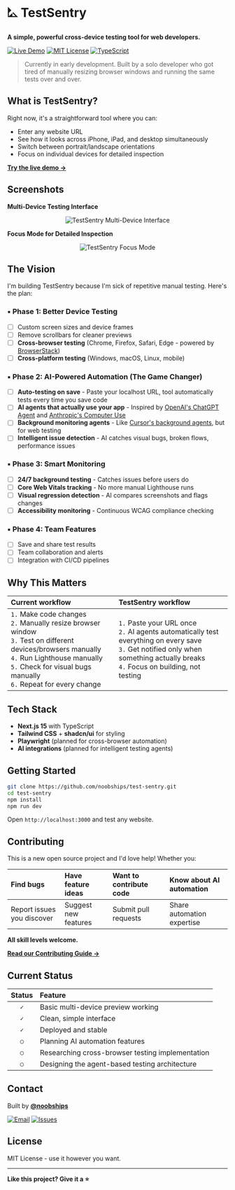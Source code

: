 # ⛡ TestSentry

<div align="left">

**A simple, powerful cross-device testing tool for web developers.**

[![Live Demo](https://img.shields.io/badge/🚀_Try_Live-testsentry.devstool.dev-000000?style=for-the-badge)](https://testsentry.devstool.dev/)
[![MIT License](https://img.shields.io/badge/License-MIT-white?style=for-the-badge&logo=opensourceinitiative&logoColor=black)](LICENSE)
[![TypeScript](https://img.shields.io/badge/TypeScript-000000?style=for-the-badge&logo=typescript&logoColor=white)](https://www.typescriptlang.org/)

</div>

> Currently in early development. Built by a solo developer who got tired of manually resizing browser windows and running the same tests over and over.

## What is TestSentry?

Right now, it's a straightforward tool where you can:
- Enter any website URL 
- See how it looks across iPhone, iPad, and desktop simultaneously
- Switch between portrait/landscape orientations
- Focus on individual devices for detailed inspection

**[Try the live demo →](https://testsentry.devstool.dev/)**

## Screenshots

**Multi-Device Testing Interface**
<div align="center">

![TestSentry Multi-Device Interface](https://rss7lu1con.ufs.sh/f/WPpLHLZ4aXfphJsSqZlIlz8GQ1qkojRbuWKMxasrYF6dvZHt)

</div>

**Focus Mode for Detailed Inspection**
<div align="center">

![TestSentry Focus Mode](https://rss7lu1con.ufs.sh/f/WPpLHLZ4aXfpodkJd8v9OZsLkqiAU0rvbDGdF28anKQyTIJx)

</div>

## The Vision

I'm building TestSentry because I'm sick of repetitive manual testing. Here's the plan:

### ▪️ Phase 1: Better Device Testing
- [ ] Custom screen sizes and device frames
- [ ] Remove scrollbars for cleaner previews
- [ ] **Cross-browser testing** (Chrome, Firefox, Safari, Edge - powered by [BrowserStack](https://www.browserstack.com/))
- [ ] **Cross-platform testing** (Windows, macOS, Linux, mobile)

### ▪️ Phase 2: AI-Powered Automation (The Game Changer)
- [ ] **Auto-testing on save** - Paste your localhost URL, tool automatically tests every time you save code
- [ ] **AI agents that actually use your app** - Inspired by [OpenAI's ChatGPT Agent](https://openai.com/index/introducing-chatgpt-agent/) and [Anthropic's Computer Use](https://www.anthropic.com/news/3-5-models-and-computer-use)
- [ ] **Background monitoring agents** - Like [Cursor's background agents](https://docs.cursor.com/en/background-agent), but for web testing
- [ ] **Intelligent issue detection** - AI catches visual bugs, broken flows, performance issues

### ▪️ Phase 3: Smart Monitoring
- [ ] **24/7 background testing** - Catches issues before users do
- [ ] **Core Web Vitals tracking** - No more manual Lighthouse runs
- [ ] **Visual regression detection** - AI compares screenshots and flags changes
- [ ] **Accessibility monitoring** - Continuous WCAG compliance checking

### ▪️ Phase 4: Team Features
- [ ] Save and share test results
- [ ] Team collaboration and alerts
- [ ] Integration with CI/CD pipelines

## Why This Matters

| **Current workflow** | **TestSentry workflow** |
|:---|:---|
| `1.` Make code changes<br>`2.` Manually resize browser window<br>`3.` Test on different devices/browsers manually<br>`4.` Run Lighthouse manually<br>`5.` Check for visual bugs manually<br>`6.` Repeat for every change | `1.` Paste your URL once<br>`2.` AI agents automatically test everything on every save<br>`3.` Get notified only when something actually breaks<br>`4.` Focus on building, not testing |

## Tech Stack

- **Next.js 15** with TypeScript
- **Tailwind CSS** + **shadcn/ui** for styling
- **Playwright** (planned for cross-browser automation)
- **AI integrations** (planned for intelligent testing agents)

## Getting Started

```bash
git clone https://github.com/noobships/test-sentry.git
cd test-sentry
npm install
npm run dev
```

Open `http://localhost:3000` and test any website.

## Contributing

This is a new open source project and I'd love help! Whether you:

| **Find bugs** | **Have feature ideas** | **Want to contribute code** | **Know about AI automation** |
|:---|:---|:---|:---|
| Report issues you discover | Suggest new features | Submit pull requests | Share automation expertise |

**All skill levels welcome.**

**[Read our Contributing Guide →](CONTRIBUTING.md)**

## Current Status

| **Status** | **Feature** |
|:---:|:---|
| `✓` | Basic multi-device preview working |
| `✓` | Clean, simple interface |
| `✓` | Deployed and stable |
| `○` | Planning AI automation features |
| `○` | Researching cross-browser testing implementation |
| `○` | Designing the agent-based testing architecture |

## Contact

Built by **[@noobships](https://github.com/noobships)**

[![Email](https://img.shields.io/badge/Email-creativecoder.crco@gmail.com-000000?style=for-the-badge&logo=gmail&logoColor=white)](mailto:creativecoder.crco@gmail.com)
[![Issues](https://img.shields.io/badge/Feedback-Open_an_Issue-white?style=for-the-badge&logo=github&logoColor=black)](https://github.com/noobships/test-sentry/issues)

## License

MIT License - use it however you want.

---

**Like this project? Give it a ⭐**
